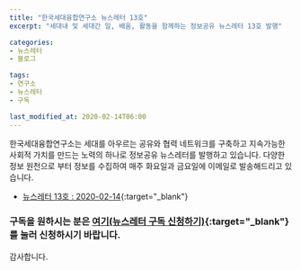 ```yaml
---
title: "한국세대융합연구소 뉴스레터 13호"
excerpt: "세대내 및 세대간 일, 배움, 활동을 함께하는 정보공유 뉴스레터 13호 발행"

categories:
- 뉴스레터
- 블로그

tags:
- 연구소
- 뉴스레터
- 구독

last_modified_at: 2020-02-14T06:00
---
```


한국세대융합연구소는 세대를 아우르는 공유와 협력 네트워크를 구축하고 지속가능한 사회적 가치를 만드는 노력의 하나로 정보공유 뉴스레터를 발행하고 있습니다. 다양한 정보 원천으로 부터 정보를 수집하여 매주 화요일과 금요일에 이메일로 발송해드리고 있습니다.

* [뉴스레터 13호 : 2020-02-14](https://drive.google.com/uc?id=moTzIEimwqzk6s2BDcwDOh6FPyd1Veu){:target="_blank"}


### 구독을 원하시는 분은 [여기(뉴스레터 구독 신청하기)](https://forms.gle/MJ5gVHCdunBXXWVB7){:target="_blank"} 를 눌러 신청하시기 바랍니다.


감사합니다.